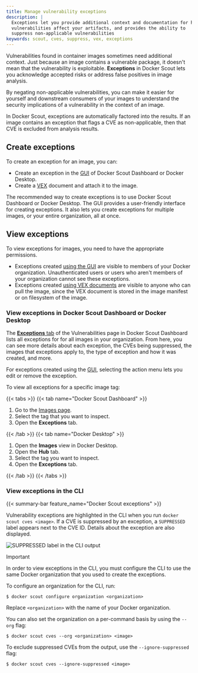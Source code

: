 ```yaml
---
title: Manage vulnerability exceptions
description: |
  Exceptions let you provide additional context and documentation for how
  vulnerabilities affect your artifacts, and provides the ability to
  suppress non-applicable vulnerabilities
keywords: scout, cves, suppress, vex, exceptions
---
```


Vulnerabilities found in container images sometimes need additional context.
Just because an image contains a vulnerable package, it doesn't mean that the
vulnerability is exploitable. **Exceptions** in Docker Scout lets you
acknowledge accepted risks or address false positives in image analysis.

By negating non-applicable vulnerabilities, you can make it easier for yourself
and downstream consumers of your images to understand the security implications
of a vulnerability in the context of an image.

In Docker Scout, exceptions are automatically factored into the results.
If an image contains an exception that flags a CVE as non-applicable,
then that CVE is excluded from analysis results.

## Create exceptions

To create an exception for an image, you can:

- Create an exception in the [GUI](/manuals/scout/how-tos/create-exceptions-gui.md) of
  Docker Scout Dashboard or Docker Desktop.
- Create a [VEX](/manuals/scout/how-tos/create-exceptions-vex.md) document and attach
  it to the image.

The recommended way to create exceptions is to use Docker Scout Dashboard or
Docker Desktop. The GUI provides a user-friendly interface for creating
exceptions. It also lets you create exceptions for multiple images, or your
entire organization, all at once.

## View exceptions

To view exceptions for images, you need to have the appropriate permissions.

- Exceptions created [using the GUI](/manuals/scout/how-tos/create-exceptions-gui.md)
  are visible to members of your Docker organization. Unauthenticated users or
  users who aren't members of your organization cannot see these exceptions.
- Exceptions created [using VEX documents](/manuals/scout/how-tos/create-exceptions-vex.md)
  are visible to anyone who can pull the image, since the VEX document is
  stored in the image manifest or on filesystem of the image.

### View exceptions in Docker Scout Dashboard or Docker Desktop

The [**Exceptions** tab](https://scout.docker.com/reports/vulnerabilities/exceptions)
of the Vulnerabilities page in Docker Scout Dashboard lists all exceptions for
for all images in your organization. From here, you can see more details about
each exception, the CVEs being suppressed, the images that exceptions apply to,
the type of exception and how it was created, and more.

For exceptions created using the [GUI](/manuals/scout/how-tos/create-exceptions-gui.md),
selecting the action menu lets you edit or remove the exception.

To view all exceptions for a specific image tag:

{{< tabs >}}
{{< tab name="Docker Scout Dashboard" >}}

1. Go to the [Images page](https://scout.docker.com/reports/images).
2. Select the tag that you want to inspect.
3. Open the **Exceptions** tab.

{{< /tab >}}
{{< tab name="Docker Desktop" >}}

1. Open the **Images** view in Docker Desktop.
2. Open the **Hub** tab.
3. Select the tag you want to inspect.
4. Open the **Exceptions** tab.

{{< /tab >}}
{{< /tabs >}}

### View exceptions in the CLI

{{< summary-bar feature_name="Docker Scout exceptions" >}}

Vulnerability exceptions are highlighted in the CLI when you run `docker scout
cves <image>`. If a CVE is suppressed by an exception, a `SUPPRESSED` label
appears next to the CVE ID. Details about the exception are also displayed.

![SUPPRESSED label in the CLI output](/scout/images/suppressed-cve-cli.png)

> [!IMPORTANT]
> In order to view exceptions in the CLI, you must configure the CLI to use
> the same Docker organization that you used to create the exceptions.
>
> To configure an organization for the CLI, run:
>
> ```console
> $ docker scout configure organization <organization>
> ```
>
> Replace `<organization>` with the name of your Docker organization.
>
> You can also set the organization on a per-command basis by using the
> `--org` flag:
>
> ```console
> $ docker scout cves --org <organization> <image>
> ```

To exclude suppressed CVEs from the output, use the `--ignore-suppressed` flag:

```console
$ docker scout cves --ignore-suppressed <image>
```
